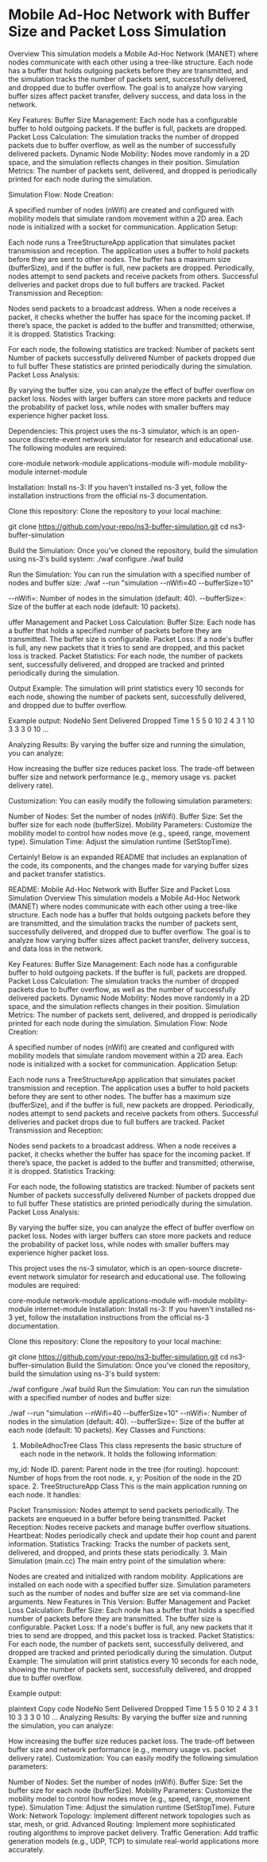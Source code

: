 # Mobile Ad-Hoc Network with Buffer Size and Packet Loss Simulation
Overview
This simulation models a Mobile Ad-Hoc Network (MANET) where nodes communicate with each other using a tree-like structure. Each node has a buffer that holds outgoing packets before they are transmitted, and the simulation tracks the number of packets sent, successfully delivered, and dropped due to buffer overflow. The goal is to analyze how varying buffer sizes affect packet transfer, delivery success, and data loss in the network.

Key Features:
Buffer Size Management: Each node has a configurable buffer to hold outgoing packets. If the buffer is full, packets are dropped.
Packet Loss Calculation: The simulation tracks the number of dropped packets due to buffer overflow, as well as the number of successfully delivered packets.
Dynamic Node Mobility: Nodes move randomly in a 2D space, and the simulation reflects changes in their position.
Simulation Metrics: The number of packets sent, delivered, and dropped is periodically printed for each node during the simulation.

Simulation Flow:
Node Creation:

A specified number of nodes (nWifi) are created and configured with mobility models that simulate random movement within a 2D area.
Each node is initialized with a socket for communication.
Application Setup:

Each node runs a TreeStructureApp application that simulates packet transmission and reception. The application uses a buffer to hold packets before they are sent to other nodes.
The buffer has a maximum size (bufferSize), and if the buffer is full, new packets are dropped.
Periodically, nodes attempt to send packets and receive packets from others. Successful deliveries and packet drops due to full buffers are tracked.
Packet Transmission and Reception:

Nodes send packets to a broadcast address. When a node receives a packet, it checks whether the buffer has space for the incoming packet. If there’s space, the packet is added to the buffer and transmitted; otherwise, it is dropped.
Statistics Tracking:

For each node, the following statistics are tracked:
Number of packets sent
Number of packets successfully delivered
Number of packets dropped due to full buffer
These statistics are printed periodically during the simulation.
Packet Loss Analysis:

By varying the buffer size, you can analyze the effect of buffer overflow on packet loss. Nodes with larger buffers can store more packets and reduce the probability of packet loss, while nodes with smaller buffers may experience higher packet loss.

Dependencies:
This project uses the ns-3 simulator, which is an open-source discrete-event network simulator for research and educational use. The following modules are required:

core-module
network-module
applications-module
wifi-module
mobility-module
internet-module

Installation:
Install ns-3: If you haven't installed ns-3 yet, follow the installation instructions from the official ns-3 documentation.

Clone this repository: Clone the repository to your local machine:

git clone https://github.com/your-repo/ns3-buffer-simulation.git
cd ns3-buffer-simulation

Build the Simulation: Once you've cloned the repository, build the simulation using ns-3's build system:
./waf configure
./waf build

Run the Simulation: You can run the simulation with a specified number of nodes and buffer size:
./waf --run "simulation --nWifi=40 --bufferSize=10"

--nWifi=<num>: Number of nodes in the simulation (default: 40).
--bufferSize=<size>: Size of the buffer at each node (default: 10 packets).

uffer Management and Packet Loss Calculation:
Buffer Size: Each node has a buffer that holds a specified number of packets before they are transmitted. The buffer size is configurable.
Packet Loss: If a node's buffer is full, any new packets that it tries to send are dropped, and this packet loss is tracked.
Packet Statistics: For each node, the number of packets sent, successfully delivered, and dropped are tracked and printed periodically during the simulation.

Output Example:
The simulation will print statistics every 10 seconds for each node, showing the number of packets sent, successfully delivered, and dropped due to buffer overflow.

Example output:
NodeNo   Sent    Delivered   Dropped   Time
1        5       5           0         10
2        4       3           1         10
3        3       3           0         10
...

Analyzing Results:
By varying the buffer size and running the simulation, you can analyze:

How increasing the buffer size reduces packet loss.
The trade-off between buffer size and network performance (e.g., memory usage vs. packet delivery rate).

Customization:
You can easily modify the following simulation parameters:

Number of Nodes: Set the number of nodes (nWifi).
Buffer Size: Set the buffer size for each node (bufferSize).
Mobility Parameters: Customize the mobility model to control how nodes move (e.g., speed, range, movement type).
Simulation Time: Adjust the simulation runtime (SetStopTime).


Certainly! Below is an expanded README that includes an explanation of the code, its components, and the changes made for varying buffer sizes and packet transfer statistics.

README: Mobile Ad-Hoc Network with Buffer Size and Packet Loss Simulation
Overview
This simulation models a Mobile Ad-Hoc Network (MANET) where nodes communicate with each other using a tree-like structure. Each node has a buffer that holds outgoing packets before they are transmitted, and the simulation tracks the number of packets sent, successfully delivered, and dropped due to buffer overflow. The goal is to analyze how varying buffer sizes affect packet transfer, delivery success, and data loss in the network.

Key Features:
Buffer Size Management: Each node has a configurable buffer to hold outgoing packets. If the buffer is full, packets are dropped.
Packet Loss Calculation: The simulation tracks the number of dropped packets due to buffer overflow, as well as the number of successfully delivered packets.
Dynamic Node Mobility: Nodes move randomly in a 2D space, and the simulation reflects changes in their position.
Simulation Metrics: The number of packets sent, delivered, and dropped is periodically printed for each node during the simulation.
Simulation Flow:
Node Creation:

A specified number of nodes (nWifi) are created and configured with mobility models that simulate random movement within a 2D area.
Each node is initialized with a socket for communication.
Application Setup:

Each node runs a TreeStructureApp application that simulates packet transmission and reception. The application uses a buffer to hold packets before they are sent to other nodes.
The buffer has a maximum size (bufferSize), and if the buffer is full, new packets are dropped.
Periodically, nodes attempt to send packets and receive packets from others. Successful deliveries and packet drops due to full buffers are tracked.
Packet Transmission and Reception:

Nodes send packets to a broadcast address. When a node receives a packet, it checks whether the buffer has space for the incoming packet. If there’s space, the packet is added to the buffer and transmitted; otherwise, it is dropped.
Statistics Tracking:

For each node, the following statistics are tracked:
Number of packets sent
Number of packets successfully delivered
Number of packets dropped due to full buffer
These statistics are printed periodically during the simulation.
Packet Loss Analysis:

By varying the buffer size, you can analyze the effect of buffer overflow on packet loss. Nodes with larger buffers can store more packets and reduce the probability of packet loss, while nodes with smaller buffers may experience higher packet loss.

This project uses the ns-3 simulator, which is an open-source discrete-event network simulator for research and educational use. The following modules are required:

core-module
network-module
applications-module
wifi-module
mobility-module
internet-module
Installation:
Install ns-3: If you haven't installed ns-3 yet, follow the installation instructions from the official ns-3 documentation.

Clone this repository: Clone the repository to your local machine:


git clone https://github.com/your-repo/ns3-buffer-simulation.git
cd ns3-buffer-simulation
Build the Simulation: Once you've cloned the repository, build the simulation using ns-3's build system:

./waf configure
./waf build
Run the Simulation: You can run the simulation with a specified number of nodes and buffer size:

./waf --run "simulation --nWifi=40 --bufferSize=10"
--nWifi=<num>: Number of nodes in the simulation (default: 40).
--bufferSize=<size>: Size of the buffer at each node (default: 10 packets).
Key Classes and Functions:
1. MobileAdhocTree Class
This class represents the basic structure of each node in the network. It holds the following information:

my_id: Node ID.
parent: Parent node in the tree (for routing).
hopcount: Number of hops from the root node.
x, y: Position of the node in the 2D space.
2. TreeStructureApp Class
This is the main application running on each node. It handles:

Packet Transmission: Nodes attempt to send packets periodically. The packets are enqueued in a buffer before being transmitted.
Packet Reception: Nodes receive packets and manage buffer overflow situations.
Heartbeat: Nodes periodically check and update their hop count and parent information.
Statistics Tracking: Tracks the number of packets sent, delivered, and dropped, and prints these stats periodically.
3. Main Simulation (main.cc)
The main entry point of the simulation where:

Nodes are created and initialized with random mobility.
Applications are installed on each node with a specified buffer size.
Simulation parameters such as the number of nodes and buffer size are set via command-line arguments.
New Features in This Version:
Buffer Management and Packet Loss Calculation:
Buffer Size: Each node has a buffer that holds a specified number of packets before they are transmitted. The buffer size is configurable.
Packet Loss: If a node's buffer is full, any new packets that it tries to send are dropped, and this packet loss is tracked.
Packet Statistics: For each node, the number of packets sent, successfully delivered, and dropped are tracked and printed periodically during the simulation.
Output Example:
The simulation will print statistics every 10 seconds for each node, showing the number of packets sent, successfully delivered, and dropped due to buffer overflow.

Example output:

plaintext
Copy code
NodeNo   Sent    Delivered   Dropped   Time
1        5       5           0         10
2        4       3           1         10
3        3       3           0         10
...
Analyzing Results:
By varying the buffer size and running the simulation, you can analyze:

How increasing the buffer size reduces packet loss.
The trade-off between buffer size and network performance (e.g., memory usage vs. packet delivery rate).
Customization:
You can easily modify the following simulation parameters:

Number of Nodes: Set the number of nodes (nWifi).
Buffer Size: Set the buffer size for each node (bufferSize).
Mobility Parameters: Customize the mobility model to control how nodes move (e.g., speed, range, movement type).
Simulation Time: Adjust the simulation runtime (SetStopTime).
Future Work:
Network Topology: Implement different network topologies such as star, mesh, or grid.
Advanced Routing: Implement more sophisticated routing algorithms to improve packet delivery.
Traffic Generation: Add traffic generation models (e.g., UDP, TCP) to simulate real-world applications more accurately.






